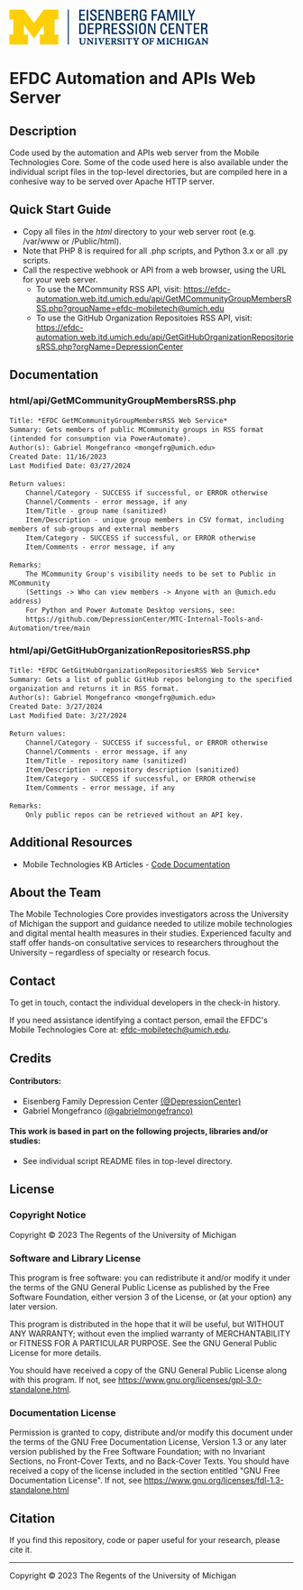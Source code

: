 ![Depression Center Logo](https://github.com/DepressionCenter/.github/blob/main/images/EFDCLogo_375w.png "depressioncenter.org")

# EFDC Automation and APIs Web Server

## Description
Code used by the automation and APIs web server from the Mobile Technologies Core. Some of the code used here is also available under the individual script files in the top-level directories, but are compiled here in a conhesive way to be served over Apache HTTP server.



## Quick Start Guide
+ Copy all files in the *html* directory to your web server root (e.g. /var/www or /Public/html).
+ Note that PHP 8 is required for all .php scripts, and Python 3.x or all .py scripts.
+ Call the respective webhook or API from a web browser, using the URL for your web server.
  + To use the MCommunity RSS API, visit: https://efdc-automation.web.itd.umich.edu/api/GetMCommunityGroupMembersRSS.php?groupName=efdc-mobiletech@umich.edu
  + To use the GitHub Organization Repositoies RSS API, visit: https://efdc-automation.web.itd.umich.edu/api/GetGitHubOrganizationRepositoriesRSS.php?orgName=DepressionCenter



## Documentation
### html/api/GetMCommunityGroupMembersRSS.php
	Title: *EFDC GetMCommunityGroupMembersRSS Web Service*
	Summary: Gets members of public MCommunity groups in RSS format (intended for consumption via PowerAutomate).
	Author(s): Gabriel Mongefranco <mongefrg@umich.edu>
	Created Date: 11/16/2023
	Last Modified Date: 03/27/2024
	
	Return values:
		Channel/Category - SUCCESS if successful, or ERROR otherwise
		Channel/Comments - error message, if any
		Item/Title - group name (sanitized)
		Item/Description - unique group members in CSV format, including members of sub-groups and external members
		Item/Category - SUCCESS if successful, or ERROR otherwise
		Item/Comments - error message, if any
		
	Remarks:
		The MCommunity Group's visibility needs to be set to Public in MCommunity
		(Settings -> Who can view members -> Anyone with an @umich.edu address)
		For Python and Power Automate Desktop versions, see:
		https://github.com/DepressionCenter/MTC-Internal-Tools-and-Automation/tree/main


### html/api/GetGitHubOrganizationRepositoriesRSS.php
	Title: *EFDC GetGitHubOrganizationRepositoriesRSS Web Service*
	Summary: Gets a list of public GitHub repos belonging to the specified organization and returns it in RSS format.
	Author(s): Gabriel Mongefranco <mongefrg@umich.edu>
	Created Date: 3/27/2024
	Last Modified Date: 3/27/2024
	
	Return values:
		Channel/Category - SUCCESS if successful, or ERROR otherwise
		Channel/Comments - error message, if any
		Item/Title - repository name (sanitized)
		Item/Description - repository description (sanitized)
		Item/Category - SUCCESS if successful, or ERROR otherwise
		Item/Comments - error message, if any
		
	Remarks:
		Only public repos can be retrieved without an API key.



## Additional Resources
+ Mobile Technologies KB Articles - [Code Documentation](https://teamdynamix.umich.edu/TDClient/210/DepressionCenter/KB/?CategoryID=847)



## About the Team
The Mobile Technologies Core provides investigators across the University of Michigan the support and guidance needed to utilize mobile technologies and digital mental health measures in their studies. Experienced faculty and staff offer hands-on consultative services to researchers throughout the University – regardless of specialty or research focus.



## Contact
To get in touch, contact the individual developers in the check-in history.

If you need assistance identifying a contact person, email the EFDC's Mobile Technologies Core at: efdc-mobiletech@umich.edu.



## Credits
#### Contributors:
+ Eisenberg Family Depression Center [(@DepressionCenter)](https://github.com/DepressionCenter/)
+ Gabriel Mongefranco [(@gabrielmongefranco)](https://github.com/gabrielmongefranco)



#### This work is based in part on the following projects, libraries and/or studies:
+ See individual script README files in top-level directory.



## License
### Copyright Notice
Copyright © 2023 The Regents of the University of Michigan


### Software and Library License
This program is free software: you can redistribute it and/or modify it under the terms of the GNU General Public License as published by the Free Software Foundation, either version 3 of the License, or (at your option) any later version.

This program is distributed in the hope that it will be useful, but WITHOUT ANY WARRANTY; without even the implied warranty of MERCHANTABILITY or FITNESS FOR A PARTICULAR PURPOSE. See the GNU General Public License for more details.

You should have received a copy of the GNU General Public License along with this program. If not, see <https://www.gnu.org/licenses/gpl-3.0-standalone.html>.


### Documentation License
Permission is granted to copy, distribute and/or modify this document 
under the terms of the GNU Free Documentation License, Version 1.3 
or any later version published by the Free Software Foundation; 
with no Invariant Sections, no Front-Cover Texts, and no Back-Cover Texts. 
You should have received a copy of the license included in the section entitled "GNU 
Free Documentation License". If not, see <https://www.gnu.org/licenses/fdl-1.3-standalone.html>



## Citation
If you find this repository, code or paper useful for your research, please cite it.

----

Copyright © 2023 The Regents of the University of Michigan
